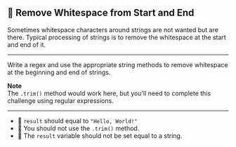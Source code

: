 🚀 Remove Whitespace from Start and End
---------------------------------------

Sometimes whitespace characters around strings are not wanted but are there. Typical processing of strings is to remove the whitespace at the start and end of it.

* * *

Write a regex and use the appropriate string methods to remove whitespace at the beginning and end of strings.

**Note**  
The `.trim()` method would work here, but you'll need to complete this challenge using regular expressions.

* * *

*   🧪 `result` should equal to `"Hello, World!"`
*   🧪 You should not use the `.trim()` method.
*   🧪 The `result` variable should not be set equal to a string.